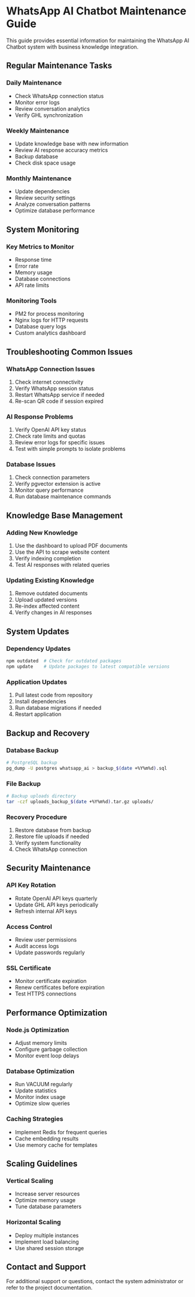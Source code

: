 # WhatsApp AI Chatbot Maintenance Guide

This guide provides essential information for maintaining the WhatsApp AI Chatbot system with business knowledge integration.

## Regular Maintenance Tasks

### Daily Maintenance
- Check WhatsApp connection status
- Monitor error logs
- Review conversation analytics
- Verify GHL synchronization

### Weekly Maintenance
- Update knowledge base with new information
- Review AI response accuracy metrics
- Backup database
- Check disk space usage

### Monthly Maintenance
- Update dependencies
- Review security settings
- Analyze conversation patterns
- Optimize database performance

## System Monitoring

### Key Metrics to Monitor
- Response time
- Error rate
- Memory usage
- Database connections
- API rate limits

### Monitoring Tools
- PM2 for process monitoring
- Nginx logs for HTTP requests
- Database query logs
- Custom analytics dashboard

## Troubleshooting Common Issues

### WhatsApp Connection Issues
1. Check internet connectivity
2. Verify WhatsApp session status
3. Restart WhatsApp service if needed
4. Re-scan QR code if session expired

### AI Response Problems
1. Verify OpenAI API key status
2. Check rate limits and quotas
3. Review error logs for specific issues
4. Test with simple prompts to isolate problems

### Database Issues
1. Check connection parameters
2. Verify pgvector extension is active
3. Monitor query performance
4. Run database maintenance commands

## Knowledge Base Management

### Adding New Knowledge
1. Use the dashboard to upload PDF documents
2. Use the API to scrape website content
3. Verify indexing completion
4. Test AI responses with related queries

### Updating Existing Knowledge
1. Remove outdated documents
2. Upload updated versions
3. Re-index affected content
4. Verify changes in AI responses

## System Updates

### Dependency Updates
```bash
npm outdated  # Check for outdated packages
npm update    # Update packages to latest compatible versions
```

### Application Updates
1. Pull latest code from repository
2. Install dependencies
3. Run database migrations if needed
4. Restart application

## Backup and Recovery

### Database Backup
```bash
# PostgreSQL backup
pg_dump -U postgres whatsapp_ai > backup_$(date +%Y%m%d).sql
```

### File Backup
```bash
# Backup uploads directory
tar -czf uploads_backup_$(date +%Y%m%d).tar.gz uploads/
```

### Recovery Procedure
1. Restore database from backup
2. Restore file uploads if needed
3. Verify system functionality
4. Check WhatsApp connection

## Security Maintenance

### API Key Rotation
- Rotate OpenAI API keys quarterly
- Update GHL API keys periodically
- Refresh internal API keys

### Access Control
- Review user permissions
- Audit access logs
- Update passwords regularly

### SSL Certificate
- Monitor certificate expiration
- Renew certificates before expiration
- Test HTTPS connections

## Performance Optimization

### Node.js Optimization
- Adjust memory limits
- Configure garbage collection
- Monitor event loop delays

### Database Optimization
- Run VACUUM regularly
- Update statistics
- Monitor index usage
- Optimize slow queries

### Caching Strategies
- Implement Redis for frequent queries
- Cache embedding results
- Use memory cache for templates

## Scaling Guidelines

### Vertical Scaling
- Increase server resources
- Optimize memory usage
- Tune database parameters

### Horizontal Scaling
- Deploy multiple instances
- Implement load balancing
- Use shared session storage

## Contact and Support

For additional support or questions, contact the system administrator or refer to the project documentation.